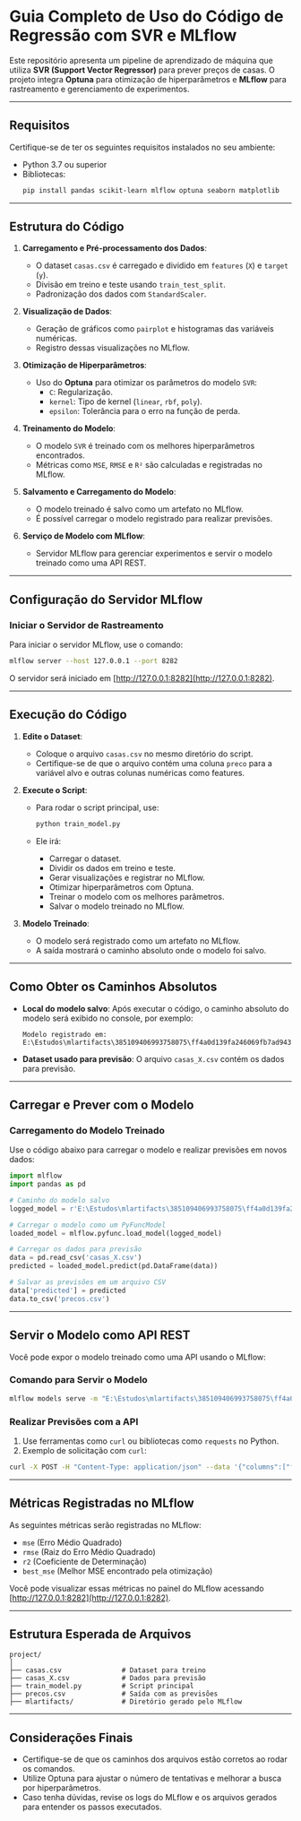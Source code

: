 
# Guia Completo de Uso do Código de Regressão com SVR e MLflow

Este repositório apresenta um pipeline de aprendizado de máquina que utiliza **SVR (Support Vector Regressor)** para prever preços de casas. O projeto integra **Optuna** para otimização de hiperparâmetros e **MLflow** para rastreamento e gerenciamento de experimentos.

---

## Requisitos

Certifique-se de ter os seguintes requisitos instalados no seu ambiente:

- Python 3.7 ou superior
- Bibliotecas:
  ```bash
  pip install pandas scikit-learn mlflow optuna seaborn matplotlib
  ```

---

## Estrutura do Código

1. **Carregamento e Pré-processamento dos Dados**:
   - O dataset `casas.csv` é carregado e dividido em `features` (`X`) e `target` (`y`).
   - Divisão em treino e teste usando `train_test_split`.
   - Padronização dos dados com `StandardScaler`.

2. **Visualização de Dados**:
   - Geração de gráficos como `pairplot` e histogramas das variáveis numéricas.
   - Registro dessas visualizações no MLflow.

3. **Otimização de Hiperparâmetros**:
   - Uso do **Optuna** para otimizar os parâmetros do modelo `SVR`:
     - `C`: Regularização.
     - `kernel`: Tipo de kernel (`linear`, `rbf`, `poly`).
     - `epsilon`: Tolerância para o erro na função de perda.

4. **Treinamento do Modelo**:
   - O modelo `SVR` é treinado com os melhores hiperparâmetros encontrados.
   - Métricas como `MSE`, `RMSE` e `R²` são calculadas e registradas no MLflow.

5. **Salvamento e Carregamento do Modelo**:
   - O modelo treinado é salvo como um artefato no MLflow.
   - É possível carregar o modelo registrado para realizar previsões.

6. **Serviço de Modelo com MLflow**:
   - Servidor MLflow para gerenciar experimentos e servir o modelo treinado como uma API REST.

---

## Configuração do Servidor MLflow

### Iniciar o Servidor de Rastreamento

Para iniciar o servidor MLflow, use o comando:

```bash
mlflow server --host 127.0.0.1 --port 8282
```

O servidor será iniciado em [http://127.0.0.1:8282](http://127.0.0.1:8282).

---

## Execução do Código

1. **Edite o Dataset**:
   - Coloque o arquivo `casas.csv` no mesmo diretório do script.
   - Certifique-se de que o arquivo contém uma coluna `preco` para a variável alvo e outras colunas numéricas como features.

2. **Execute o Script**:
   - Para rodar o script principal, use:
     ```bash
     python train_model.py
     ```

   - Ele irá:
     - Carregar o dataset.
     - Dividir os dados em treino e teste.
     - Gerar visualizações e registrar no MLflow.
     - Otimizar hiperparâmetros com Optuna.
     - Treinar o modelo com os melhores parâmetros.
     - Salvar o modelo treinado no MLflow.

3. **Modelo Treinado**:
   - O modelo será registrado como um artefato no MLflow.
   - A saída mostrará o caminho absoluto onde o modelo foi salvo.

---

## Como Obter os Caminhos Absolutos

- **Local do modelo salvo**:
  Após executar o código, o caminho absoluto do modelo será exibido no console, por exemplo:
  ```
  Modelo registrado em: E:\Estudos\mlartifacts\385109406993758075\ff4a0d139fa246069fb7ad943354e670\artifacts\model
  ```

- **Dataset usado para previsão**:
  O arquivo `casas_X.csv` contém os dados para previsão.

---

## Carregar e Prever com o Modelo

### Carregamento do Modelo Treinado

Use o código abaixo para carregar o modelo e realizar previsões em novos dados:

```python
import mlflow
import pandas as pd

# Caminho do modelo salvo
logged_model = r'E:\Estudos\mlartifacts\385109406993758075\ff4a0d139fa246069fb7ad943354e670\artifacts\model'

# Carregar o modelo como um PyFuncModel
loaded_model = mlflow.pyfunc.load_model(logged_model)

# Carregar os dados para previsão
data = pd.read_csv('casas_X.csv')
predicted = loaded_model.predict(pd.DataFrame(data))

# Salvar as previsões em um arquivo CSV
data['predicted'] = predicted
data.to_csv('precos.csv')
```

---

## Servir o Modelo como API REST

Você pode expor o modelo treinado como uma API usando o MLflow:

### Comando para Servir o Modelo

```bash
mlflow models serve -m "E:\Estudos\mlartifacts\385109406993758075\ff4a0d139fa246069fb7ad943354e670\artifacts\model" -p 8283 --no-conda
```

### Realizar Previsões com a API

1. Use ferramentas como `curl` ou bibliotecas como `requests` no Python.
2. Exemplo de solicitação com `curl`:

```bash
curl -X POST -H "Content-Type: application/json" --data '{"columns":["feature1", "feature2"], "data":[[value1, value2]]}' http://127.0.0.1:8283/invocations
```

---

## Métricas Registradas no MLflow

As seguintes métricas serão registradas no MLflow:
- `mse` (Erro Médio Quadrado)
- `rmse` (Raiz do Erro Médio Quadrado)
- `r2` (Coeficiente de Determinação)
- `best_mse` (Melhor MSE encontrado pela otimização)

Você pode visualizar essas métricas no painel do MLflow acessando [http://127.0.0.1:8282](http://127.0.0.1:8282).

---

## Estrutura Esperada de Arquivos

```
project/
│
├── casas.csv               # Dataset para treino
├── casas_X.csv             # Dados para previsão
├── train_model.py          # Script principal
├── precos.csv              # Saída com as previsões
├── mlartifacts/            # Diretório gerado pelo MLflow
```

---

## Considerações Finais

- Certifique-se de que os caminhos dos arquivos estão corretos ao rodar os comandos.
- Utilize Optuna para ajustar o número de tentativas e melhorar a busca por hiperparâmetros.
- Caso tenha dúvidas, revise os logs do MLflow e os arquivos gerados para entender os passos executados.
